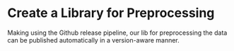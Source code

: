 # Create a Library for Preprocessing
Making using the Github release pipeline, our lib for preprocessing the data can be published automatically in a version-aware manner.